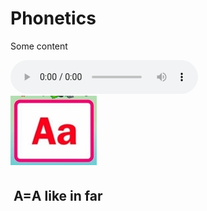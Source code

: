 <h1>Phonetics</h1>
<p>Some content</p>
<audio controls>
  <source src="Phonetics-A.mp3" type="audio/ogg">
  <source src="Phonetics-A.mp3" type="audio/mpeg">
  Your browser does not support the audio tag.
</audio>

<div class="row">
    <div class="col-sm-5">
      <img src="images/B159A824-F405-42CA-8B14-E2D81E110C21_4_5005_c.jpeg" />
    </div>
    <div class="col-sm-7" style="padding:5px;" >
<h2> А=A like in f<strong>a<strong>r</h2>
  
